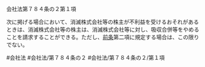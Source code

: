 会社法第７８４条の２第１項

次に掲げる場合において、消滅株式会社等の株主が不利益を受けるおそれがあるときは、消滅株式会社等の株主は、消滅株式会社等に対し、吸収合併等をやめることを請求することができる。ただし、[前条](会社法＿＿＿＿第７８４条の１第１項)第二項に規定する場合は、この限りでない。

#会社法
#会社法/第７８４条の２
#会社法/第７８４条の２/第１項

